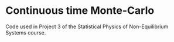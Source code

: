 # Continuous time Monte-Carlo

Code used in Project 3 of the Statistical Physics of Non-Equilibrium Systems course.
